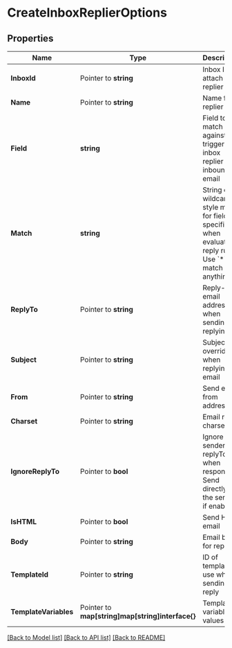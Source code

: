 # CreateInboxReplierOptions

## Properties

Name | Type | Description | Notes
------------ | ------------- | ------------- | -------------
**InboxId** | Pointer to **string** | Inbox ID to attach replier to | [optional] 
**Name** | Pointer to **string** | Name for replier | [optional] 
**Field** | **string** | Field to match against to trigger inbox replier for inbound email | 
**Match** | **string** | String or wildcard style match for field specified when evaluating reply rules. Use &#x60;*&#x60; to match anything. | 
**ReplyTo** | Pointer to **string** | Reply-to email address when sending replying | [optional] 
**Subject** | Pointer to **string** | Subject override when replying to email | [optional] 
**From** | Pointer to **string** | Send email from address | [optional] 
**Charset** | Pointer to **string** | Email reply charset | [optional] 
**IgnoreReplyTo** | Pointer to **bool** | Ignore sender replyTo when responding. Send directly to the sender if enabled. | [optional] 
**IsHTML** | Pointer to **bool** | Send HTML email | [optional] 
**Body** | Pointer to **string** | Email body for reply | [optional] 
**TemplateId** | Pointer to **string** | ID of template to use when sending a reply | [optional] 
**TemplateVariables** | Pointer to **map[string]map[string]interface{}** | Template variable values | [optional] 

[[Back to Model list]](../README#documentation-for-models) [[Back to API list]](../README#documentation-for-api-endpoints) [[Back to README]](../README)


